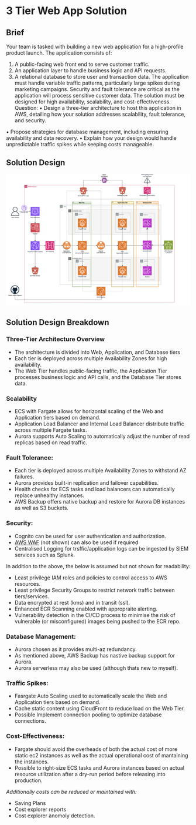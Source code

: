 # 3 Tier Web App Solution
## Brief

Your team is tasked with building a new web application for a high-profile product launch. The
application consists of:
1. A public-facing web front end to serve customer traffic.
2. An application layer to handle business logic and API requests.
3. A relational database to store user and transaction data.
The application must handle variable traffic patterns, particularly large spikes during marketing
campaigns. Security and fault tolerance are critical as the application will process sensitive
customer data. The solution must be designed for high availability, scalability, and
cost-effectiveness.
Question:
• Design a three-tier architecture to host this application in AWS, detailing how your
solution addresses scalability, fault tolerance, and security.

• Propose strategies for database management, including ensuring availability and data
recovery.
• Explain how your design would handle unpredictable traffic spikes while keeping costs
manageable.

## Solution Design
![Solution Design](assets/solution.png)

## Solution Design Breakdown

### Three-Tier Architecture Overview

- The architecture is divided into Web, Application, and Database tiers
- Each tier is deployed across multiple Availability Zones for high availability.
- The Web Tier handles public-facing traffic, the Application Tier processes business logic and API calls, and the Database Tier stores data.

### Scalability

- ECS with Fargate allows for horizontal scaling of the Web and Application tiers based on demand.
- Application Load Balancer and Internal Load Balancer distribute traffic across multiple Fargate tasks.
- Aurora supports Auto Scaling to automatically adjust the number of read replicas based on read traffic.

### Fault Tolerance:

- Each tier is deployed across multiple Availability Zones to withstand AZ failures.
- Aurora provides built-in replication and failover capabilities.
- Health checks for ECS tasks and load balancers can automatically replace unhealthy instances.
- AWS Backup offers native backup and restore for Aurora DB instances as well as S3 buckets.

### Security:

- Cognito can be used for user authentication and authorization.
- [AWS WAF](https://aws.amazon.com/waf/) (not shown) can also be used if required
- Centralised Logging for trsffic/application logs can be ingested by SIEM services such as Splunk.

In addition to the above, the below is assumed but not shown for readability:

- Least privilege IAM roles and policies to control access to AWS resources.
- Least privilege Security Groups to restrict network traffic between tiers/services.
- Data encrypted at rest (kms) and in transit (ssl).
- Enhanced ECR Scanning enabled with appropraite alerting.
- Vulnerability detection in the CI/CD process to minimise the risk of vulnerable (or misconfigured) images being pushed to the ECR repo.

### Database Management:

- Aurora chosen as it provides multi-az redundancy.
- As mentioned above, AWS Backup has nastive backup support for Aurora.
- Aurora serverless may also be used (although thats new to myself).

### Traffic Spikes:

- Fasrgate Auto Scaling used to automatically scale the Web and Application tiers based on demand.
- Cache static content using CloudFront to reduce load on the Web Tier.
- Possible Implement connection pooling to optimize database connections.

### Cost-Effectiveness:

- Fargate should avoid the overheads of both the actual cost of more static ec2 instances as well as the actual operational cost of mantaining the instances.
- Possible to right-size ECS tasks and Aurora instances based on actual resource utilization after a dry-run period before releasing into production.

_Additionally costs can be reduced or maintained with:_
- Saving Plans
- Cost explorer reports
- Cost explorer anomoly detection.





